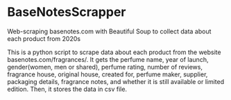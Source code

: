 # BaseNotesScrapper
Web-scraping basenotes.com with Beautiful Soup to collect data about each product from 2020s 

This is a python script to scrape data about each product from the website basenotes.com/fragrances/. It gets the perfume name, year of launch, gender(women, men or shared), perfume rating, number of reviews, fragrance house, original house, created for, perfume maker, supplier, packaging details, fragrance notes, and whether it is still available or limited edition. Then, it stores the data in csv file.
